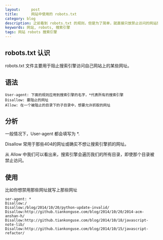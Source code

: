 ```yaml
---
layout:     post
title:      网站中使用的 robots.txt 
category: blog
description: 之前看到 robots.txt 的规则，但是为了简单，就直接只放禁止访问的网站列表，就然也生效了，现在需要使用正确的语法来禁止抓取某些内容了。
keywords: 网站, robots, 搜索引擎
tags: 网站 robots 搜索引擎
---
```


## robots.txt 认识

robots.txt 文件主要用于阻止搜索引擎访问自己网站上的某些网址。

## 语法

```
User-agent: 下面的规则应用到搜索引擎的名字，*代表所有的搜索引擎
Disallow: 要阻止的网址
Allow: 在一个被阻止的目录下的子目录中，想要允许抓取的网址
```

## 分析

一般情况下，User-agent 都会填写为 \*.  

Disallow 常用于那些404的网址或确实不想让搜索引擎抓的网址。  

从 Allow 中我们可以看出来，搜索引擎会遍历我们的所有目录，即使那个目录被禁止访问。


## 使用

比如你想禁用那些网址就写上那些网址

```
ser-agent: *
Disallow:/
Disallow:/blog/2014/10/20/python-update-invalid/
Disallow:http://github.tiankonguse.com/blog/2014/10/20/2014-acm-anshan-h/
Disallow:http://github.tiankonguse.com/blog/2014/10/18/javascript-note-lib/
Disallow:http://github.tiankonguse.com/blog/2014/10/15/javascript-refactor/
```

